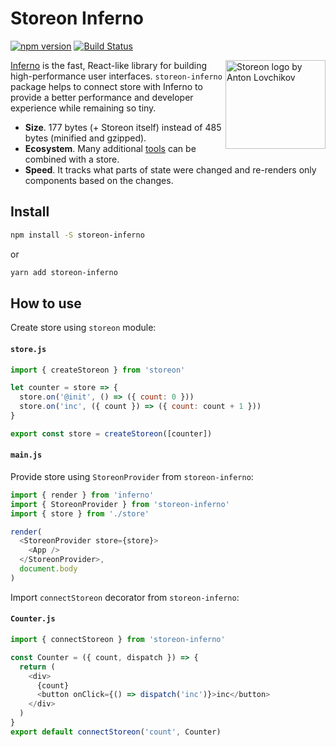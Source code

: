 # Storeon Inferno

[![npm version](https://badge.fury.io/js/storeon-inferno.svg)](https://www.npmjs.com/package/storeon-inferno)
[![Build Status](https://travis-ci.org/distolma/storeon-inferno.svg?branch=master)](https://travis-ci.org/distolma/storeon-inferno)

<img src="https://storeon.github.io/storeon/logo.svg" align="right" alt="Storeon logo by Anton Lovchikov" width="160" height="142">

[Inferno] is the fast, React-like library for building high-performance user interfaces. `storeon-inferno` package helps to connect store with Inferno to provide a better performance and developer experience while remaining so tiny.

- **Size**. 177 bytes (+ Storeon itself) instead of 485 bytes (minified and gzipped).
- **Ecosystem**. Many additional [tools] can be combined with a store.
- **Speed**. It tracks what parts of state were changed and re-renders only components based on the changes.

[storeon]: https://github.com/storeon/storeon
[tools]: https://github.com/storeon/storeon#tools
[inferno]: https://github.com/infernojs/inferno
[size limit]: https://github.com/ai/size-limit
[demo]: https://codesandbox.io/s/admiring-beaver-edi8m
[article]: https://evilmartians.com/chronicles/storeon-redux-in-173-bytes

## Install
```sh
npm install -S storeon-inferno
```
or
```sh
yarn add storeon-inferno
```
## How to use

Create store using `storeon` module:

#### `store.js`

```javascript
import { createStoreon } from 'storeon'

let counter = store => {
  store.on('@init', () => ({ count: 0 }))
  store.on('inc', ({ count }) => ({ count: count + 1 }))
}

export const store = createStoreon([counter])
```

#### `main.js`

Provide store using `StoreonProvider` from `storeon-inferno`:

```js
import { render } from 'inferno'
import { StoreonProvider } from 'storeon-inferno'
import { store } from './store'

render(
  <StoreonProvider store={store}>
    <App />
  </StoreonProvider>,
  document.body
)
```

Import `connectStoreon` decorator from `storeon-inferno`:

#### `Counter.js`

```js
import { connectStoreon } from 'storeon-inferno'

const Counter = ({ count, dispatch }) => {
  return (
    <div>
      {count}
      <button onClick={() => dispatch('inc')}>inc</button>
    </div>
  )
}
export default connectStoreon('count', Counter)
```
